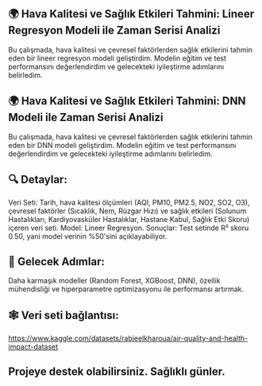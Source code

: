 ## 🌍 Hava Kalitesi ve Sağlık Etkileri Tahmini: Lineer Regresyon Modeli ile Zaman Serisi Analizi

Bu çalışmada, hava kalitesi ve çevresel faktörlerden sağlık etkilerini tahmin eden bir lineer regresyon modeli geliştirdim. 
Modelin eğitim ve test performansını değerlendirdim ve gelecekteki iyileştirme adımlarını belirledim.

## 🌍 Hava Kalitesi ve Sağlık Etkileri Tahmini: DNN Modeli ile Zaman Serisi Analizi

Bu çalışmada, hava kalitesi ve çevresel faktörlerden sağlık etkilerini tahmin eden bir DNN modeli geliştirdim. 
Modelin eğitim ve test performansını değerlendirdim ve gelecekteki iyileştirme adımlarını belirledim.

## 🔍 Detaylar:

Veri Seti: Tarih, hava kalitesi ölçümleri (AQI, PM10, PM2.5, NO2, SO2, O3), çevresel faktörler (Sıcaklık, Nem, Rüzgar Hızı) ve 
sağlık etkileri (Solunum Hastalıkları, Kardiyovasküler Hastalıklar, Hastane Kabul, Sağlık Etki Skoru) içeren veri seti.
Model: Lineer Regresyon.
Sonuçlar: Test setinde R² skoru 0.50, yani model verinin %50'sini açıklayabiliyor.

## 🚀 Gelecek Adımlar: 
Daha karmaşık modeller (Random Forest, XGBoost, DNN), özellik mühendisliği ve hiperparametre optimizasyonu
ile performansı artırmak. 

## 🕸 Veri seti bağlantısı:
https://www.kaggle.com/datasets/rabieelkharoua/air-quality-and-health-impact-dataset

## Projeye destek olabilirsiniz. Sağlıklı günler.
 

